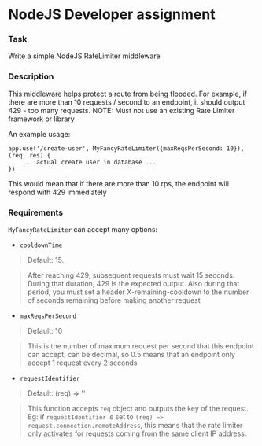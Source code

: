 # NodeJS Developer assignment

### Task
Write a simple NodeJS RateLimiter middleware

### Description
This middleware helps protect a route from being flooded.
For example, if there are more than 10 requests / second to an endpoint, it should output 429 - too many requests.
NOTE: Must not use an existing Rate Limiter framework or library

An example usage:

    app.use('/create-user', MyFancyRateLimiter({maxReqsPerSecond: 10}), (req, res) {
        ... actual create user in database ...
    })

This would mean that if there are more than 10 rps, the endpoint will respond with 429 immediately

### Requirements
`MyFancyRateLimiter` can accept many options:
- `cooldownTime`

> Default: 15.

> After reaching 429, subsequent requests must wait 15 seconds. During that duration, 429 is the expected output. Also during that period, you must set a header X-remaining-cooldown to the number of seconds remaining before making another request

- `maxReqsPerSecond`

> Default: 10

> This is the number of maximum request per second that this endpoint can accept, can be decimal, so 0.5 means that an endpoint only accept 1 request every 2 seconds

- `requestIdentifier`

> Default: (req) => ''

> This function accepts `req` object and outputs the key of the request. Eg: if `requestIdentifier` is set to `(req) => request.connection.remoteAddress`, this means that the rate limiter only activates for requests coming from the same client IP address.